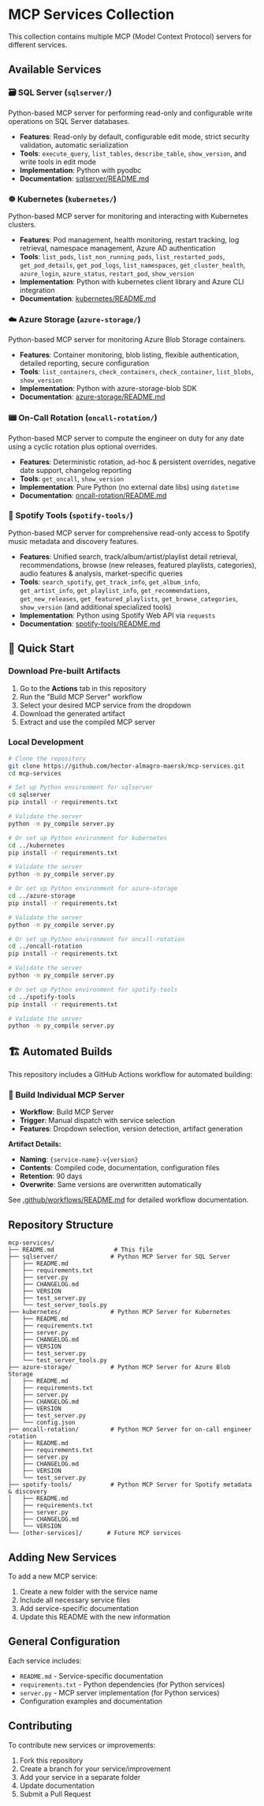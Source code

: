 # MCP Services Collection

This collection contains multiple MCP (Model Context Protocol) servers for different services.

## Available Services

### 🗃️ SQL Server (`sqlserver/`)
Python-based MCP server for performing read-only and configurable write operations on SQL Server databases.

- **Features**: Read-only by default, configurable edit mode, strict security validation, automatic serialization
- **Tools**: `execute_query`, `list_tables`, `describe_table`, `show_version`, and write tools in edit mode
- **Implementation**: Python with pyodbc
- **Documentation**: [sqlserver/README.md](sqlserver/README.md)

### ☸️ Kubernetes (`kubernetes/`)
Python-based MCP server for monitoring and interacting with Kubernetes clusters.

- **Features**: Pod management, health monitoring, restart tracking, log retrieval, namespace management, Azure AD authentication
- **Tools**: `list_pods`, `list_non_running_pods`, `list_restarted_pods`, `get_pod_details`, `get_pod_logs`, `list_namespaces`, `get_cluster_health`, `azure_login`, `azure_status`, `restart_pod`, `show_version`
- **Implementation**: Python with kubernetes client library and Azure CLI integration
- **Documentation**: [kubernetes/README.md](kubernetes/README.md)

### ☁️ Azure Storage (`azure-storage/`)
Python-based MCP server for monitoring Azure Blob Storage containers.

- **Features**: Container monitoring, blob listing, flexible authentication, detailed reporting, secure configuration
- **Tools**: `list_containers`, `check_containers`, `check_container`, `list_blobs`, `show_version`
- **Implementation**: Python with azure-storage-blob SDK
- **Documentation**: [azure-storage/README.md](azure-storage/README.md)

### 📟 On-Call Rotation (`oncall-rotation/`)
Python-based MCP server to compute the engineer on duty for any date using a cyclic rotation plus optional overrides.

- **Features**: Deterministic rotation, ad-hoc & persistent overrides, negative date support, changelog reporting
- **Tools**: `get_oncall`, `show_version`
- **Implementation**: Pure Python (no external date libs) using `datetime`
- **Documentation**: [oncall-rotation/README.md](oncall-rotation/README.md)

### 🎵 Spotify Tools (`spotify-tools/`)
Python-based MCP server for comprehensive read-only access to Spotify music metadata and discovery features.

- **Features**: Unified search, track/album/artist/playlist detail retrieval, recommendations, browse (new releases, featured playlists, categories), audio features & analysis, market-specific queries
- **Tools**: `search_spotify`, `get_track_info`, `get_album_info`, `get_artist_info`, `get_playlist_info`, `get_recommendations`, `get_new_releases`, `get_featured_playlists`, `get_browse_categories`, `show_version` (and additional specialized tools)
- **Implementation**: Python using Spotify Web API via `requests`
- **Documentation**: [spotify-tools/README.md](spotify-tools/README.md)

## 🚀 Quick Start

### Download Pre-built Artifacts
1. Go to the **Actions** tab in this repository
2. Run the "Build MCP Server" workflow
3. Select your desired MCP service from the dropdown
4. Download the generated artifact
5. Extract and use the compiled MCP server

### Local Development
```bash
# Clone the repository
git clone https://github.com/hector-almagro-maersk/mcp-services.git
cd mcp-services

# Set up Python environment for sqlserver
cd sqlserver
pip install -r requirements.txt

# Validate the server
python -m py_compile server.py

# Or set up Python environment for kubernetes
cd ../kubernetes
pip install -r requirements.txt

# Validate the server
python -m py_compile server.py

# Or set up Python environment for azure-storage
cd ../azure-storage
pip install -r requirements.txt

# Validate the server
python -m py_compile server.py

# Or set up Python environment for oncall-rotation
cd ../oncall-rotation
pip install -r requirements.txt

# Validate the server
python -m py_compile server.py

# Or set up Python environment for spotify-tools
cd ../spotify-tools
pip install -r requirements.txt

# Validate the server
python -m py_compile server.py
```

## 🏗️ Automated Builds

This repository includes a GitHub Actions workflow for automated building:

### 🎯 Build Individual MCP Server
- **Workflow**: Build MCP Server
- **Trigger**: Manual dispatch with service selection
- **Features**: Dropdown selection, version detection, artifact generation

**Artifact Details:**
- **Naming**: `{service-name}-v{version}`
- **Contents**: Compiled code, documentation, configuration files
- **Retention**: 90 days
- **Overwrite**: Same versions are overwritten automatically

See [.github/workflows/README.md](.github/workflows/README.md) for detailed workflow documentation.

## Repository Structure

```
mcp-services/
├── README.md                 # This file
├── sqlserver/               # Python MCP Server for SQL Server
│   ├── README.md
│   ├── requirements.txt
│   ├── server.py
│   ├── CHANGELOG.md
│   ├── VERSION
│   ├── test_server.py
│   └── test_server_tools.py
├── kubernetes/              # Python MCP Server for Kubernetes
│   ├── README.md
│   ├── requirements.txt
│   ├── server.py
│   ├── CHANGELOG.md
│   ├── VERSION
│   ├── test_server.py
│   └── test_server_tools.py
├── azure-storage/           # Python MCP Server for Azure Blob Storage
│   ├── README.md
│   ├── requirements.txt
│   ├── server.py
│   ├── CHANGELOG.md
│   ├── VERSION
│   ├── test_server.py
│   └── config.json
├── oncall-rotation/         # Python MCP Server for on-call engineer rotation
│   ├── README.md
│   ├── requirements.txt
│   ├── server.py
│   ├── CHANGELOG.md
│   ├── VERSION
│   └── test_server.py
├── spotify-tools/           # Python MCP Server for Spotify metadata & discovery
│   ├── README.md
│   ├── requirements.txt
│   ├── server.py
│   ├── CHANGELOG.md
│   └── VERSION
└── [other-services]/       # Future MCP services
```

## Adding New Services

To add a new MCP service:

1. Create a new folder with the service name
2. Include all necessary service files
3. Add service-specific documentation
4. Update this README with the new information

## General Configuration

Each service includes:
- `README.md` - Service-specific documentation
- `requirements.txt` - Python dependencies (for Python services)
- `server.py` - MCP server implementation (for Python services)
- Configuration examples and documentation

## Contributing

To contribute new services or improvements:

1. Fork this repository
2. Create a branch for your service/improvement
3. Add your service in a separate folder
4. Update documentation
5. Submit a Pull Request